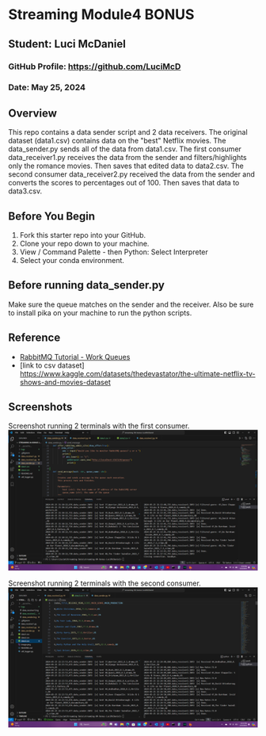 # Streaming Module4 BONUS
## Student: Luci McDaniel
### GitHub Profile: https://github.com/LuciMcD
### Date: May 25, 2024


## Overview
This repo contains a data sender script and 2 data receivers. The original dataset (data1.csv) contains data on the "best" Netflix movies. The data_sender.py sends all of the data from data1.csv. The first consumer data_receiver1.py receives the data from the sender and filters/highlights only the romance movies. Then saves that edited data to data2.csv. The second consumer data_receiver2.py received the data from the sender and converts the scores to percentages out of 100. Then saves that data to data3.csv. 


## Before You Begin

1. Fork this starter repo into your GitHub.
2. Clone your repo down to your machine.
3. View / Command Palette - then Python: Select Interpreter
4. Select your conda environment. 


## Before running data_sender.py
Make sure the queue matches on the sender and the receiver.
Also be sure to install pika on your machine to run the python scripts.


## Reference

- [RabbitMQ Tutorial - Work Queues](https://www.rabbitmq.com/tutorials/tutorial-two-python.html)
- [link to csv dataset] https://www.kaggle.com/datasets/thedevastator/the-ultimate-netflix-tv-shows-and-movies-dataset

## Screenshots
Screenshot running 2 terminals with the first consumer.
![alt text](image.png)

Screenshot running 2 terminals with the second consumer.
![alt text](image-1.png)
